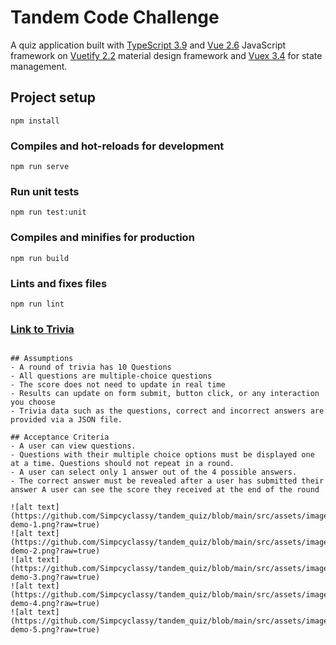 # Tandem Code Challenge

A quiz application built with [TypeScript 3.9](https://www.typescriptlang.org/) and [Vue 2.6](https://vuejs.org/) JavaScript framework on [Vuetify 2.2](https://vuetifyjs.com/en/) material design framework and [Vuex 3.4](https://vuex.vuejs.org/) for state management.

## Project setup
```
npm install
```

### Compiles and hot-reloads for development
```
npm run serve
```

### Run unit tests
```
npm run test:unit
```

### Compiles and minifies for production
```
npm run build
```

### Lints and fixes files
```
npm run lint
```


### [Link to Trivia](https://tandem-quiz.web.app/)
```

## Assumptions
- A round of trivia has 10 Questions
- All questions are multiple-choice questions
- The score does not need to update in real time
- Results can update on form submit, button click, or any interaction you choose
- Trivia data such as the questions, correct and incorrect answers are provided via a JSON file.

## Acceptance Criteria
- A user can view questions.
- Questions with their multiple choice options must be displayed one at a time. Questions should not repeat in a round.
- A user can select only 1 answer out of the 4 possible answers.
- The correct answer must be revealed after a user has submitted their answer A user can see the score they received at the end of the round

![alt text](https://github.com/Simpcyclassy/tandem_quiz/blob/main/src/assets/images/app-demo-1.png?raw=true)
![alt text](https://github.com/Simpcyclassy/tandem_quiz/blob/main/src/assets/images/app-demo-2.png?raw=true)
![alt text](https://github.com/Simpcyclassy/tandem_quiz/blob/main/src/assets/images/app-demo-3.png?raw=true)
![alt text](https://github.com/Simpcyclassy/tandem_quiz/blob/main/src/assets/images/app-demo-4.png?raw=true)
![alt text](https://github.com/Simpcyclassy/tandem_quiz/blob/main/src/assets/images/app-demo-5.png?raw=true)
